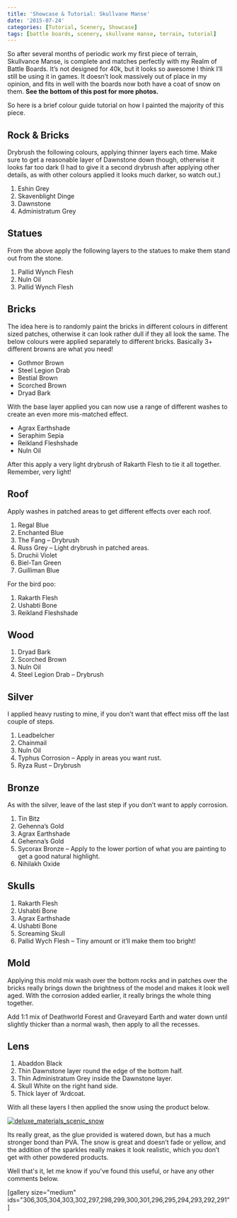 ```yaml
---
title: 'Showcase & Tutorial: Skullvane Manse'
date: '2015-07-24'
categories: [Tutorial, Scenery, Showcase]
tags: [battle boards, scenery, skullvane manse, terrain, tutorial]
---
```


So after several months of periodic work my first piece of terrain, Skullvance Manse, is complete and matches perfectly with my Realm of Battle Boards. It’s not designed for 40k, but it looks so awesome I think I’ll still be using it in games. It doesn’t look massively out of place in my opinion, and fits in well with the boards now both have a coat of snow on them. **See the bottom of this post for more photos.**

So here is a brief colour guide tutorial on how I painted the majority of this piece.

## Rock & Bricks

Drybrush the following colours, applying thinner layers each time. Make sure to get a reasonable layer of Dawnstone down though, otherwise it looks far too dark (I had to give it a second drybrush after applying other details, as with other colours applied it looks much darker, so watch out.)

1.  Eshin Grey
2.  Skavenblight Dinge
3.  Dawnstone
4.  Administratum Grey

## Statues

From the above apply the following layers to the statues to make them stand out from the stone.

1.  Pallid Wynch Flesh
2.  Nuln Oil
3.  Pallid Wynch Flesh

## Bricks

The idea here is to randomly paint the bricks in different colours in different sized patches, otherwise it can look rather dull if they all look the same. The below colours were applied separately to different bricks. Basically 3+ different browns are what you need!

- Gothmor Brown
- Steel Legion Drab
- Bestial Brown
- Scorched Brown
- Dryad Bark

With the base layer applied you can now use a range of different washes to create an even more mis-matched effect.

- Agrax Earthshade
- Seraphim Sepia
- Reikland Fleshshade
- Nuln Oil

After this apply a very light drybrush of Rakarth Flesh to tie it all together. Remember, very light!

## Roof

Apply washes in patched areas to get different effects over each roof.

1.  Regal Blue
2.  Enchanted Blue
3.  The Fang – Drybrush
4.  Russ Grey – Light drybrush in patched areas.
5.  Druchii Violet
6.  Biel-Tan Green
7.  Guilliman Blue

For the bird poo:

1.  Rakarth Flesh
2.  Ushabti Bone
3.  Reikland Fleshshade

## Wood

1.  Dryad Bark
2.  Scorched Brown
3.  Nuln Oil
4.  Steel Legion Drab – Drybrush

## Silver

I applied heavy rusting to mine, if you don’t want that effect miss off the last couple of steps.

1.  Leadbelcher
2.  Chainmail
3.  Nuln Oil
4.  Typhus Corrosion – Apply in areas you want rust.
5.  Ryza Rust – Drybrush

## Bronze

As with the silver, leave of the last step if you don’t want to apply corrosion.

1.  Tin Bitz
2.  Gehenna’s Gold
3.  Agrax Earthshade
4.  Gehenna’s Gold
5.  Sycorax Bronze – Apply to the lower portion of what you are painting to get a good natural highlight.
6.  Nihilakh Oxide

## Skulls

1.  Rakarth Flesh
2.  Ushabti Bone
3.  Agrax Earthshade
4.  Ushabti Bone
5.  Screaming Skull
6.  Pallid Wych Flesh – Tiny amount or it’ll make them too bright!

## Mold

Applying this mold mix wash over the bottom rocks and in patches over the bricks really brings down the brightness of the model and makes it look well aged. With the corrosion added earlier, it really brings the whole thing together.

Add 1:1 mix of Deathworld Forest and Graveyard Earth and water down until slightly thicker than a normal wash, then apply to all the recesses.

## Lens

1.  Abaddon Black
2.  Thin Dawnstone layer round the edge of the bottom half.
3.  Thin Administratum Grey inside the Dawnstone layer.
4.  Skull White on the right hand side.
5.  Thick layer of ‘Ardcoat.

With all these layers I then applied the snow using the product below.

[![deluxe_materials_scenic_snow](http://www.minitothemax.com/minitothemax/wp-content/uploads/2015/07/deluxe_materials_scenic_snow-247x300.jpg)](http://www.amazon.co.uk/DLXBD029-Deluxe-Materials-Scenic-Snow/dp/B00AMB7398/)

Its really great, as the glue provided is watered down, but has a much stronger bond than PVA. The snow is great and doesn’t fade or yellow, and the addition of the sparkles really makes it look realistic, which you don’t get with other powdered products.

Well that's it, let me know if you've found this useful, or have any other comments below.

[gallery size="medium" ids="306,305,304,303,302,297,298,299,300,301,296,295,294,293,292,291"]
